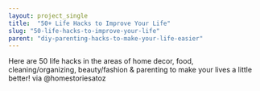 ```yaml
---
layout: project_single
title:  "50+ Life Hacks to Improve Your Life"
slug: "50-life-hacks-to-improve-your-life"
parent: "diy-parenting-hacks-to-make-your-life-easier"
---
```

Here are 50 life hacks in the areas of home decor, food, cleaning/organizing, beauty/fashion & parenting to make your lives a little better! via @homestoriesatoz